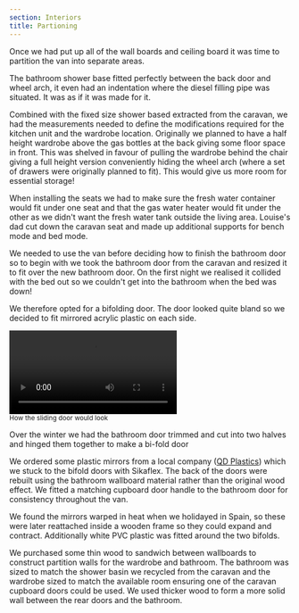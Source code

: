```yaml
---
section: Interiors
title: Partioning
---
```


Once we had put up all of the wall boards and ceiling board it was time to partition the van into separate areas. 

The bathroom shower base fitted perfectly between the back door and wheel arch, it even had an indentation where the diesel filling pipe was situated. It was as if it was made for it.

Combined with the fixed size shower based extracted from the caravan, we had the measurements needed to define the modifications required for the kitchen unit and the wardrobe location. Originally we planned to have a half height wardrobe above the gas bottles at the back giving some floor space in front. This was shelved in favour of pulling the wardrobe behind the chair giving a full height version conveniently hiding the wheel arch (where a set of drawers were originally planned to fit). This would give us more room for essential storage!

When installing the seats we had to make sure the fresh water container would fit under one seat and that the gas water heater would fit under the other as we didn't want the fresh water tank outside the living area. Louise's dad cut down the caravan seat and made up additional supports for bench mode and bed mode. 


We needed to use the van before deciding how to finish the bathroom door so to begin with we took the bathroom door from the caravan and resized it to fit over the new bathroom door. On the first night we realised it collided with the bed out so we couldn't get into the bathroom when the bed was down! 

We therefore opted for a bifolding door. The door looked quite bland so we decided to fit mirrored acrylic plastic on each side. 

<div class="flickrslideshow" data-ids="[6869289155, 6869289299]">
</div>

<div class="row">
	<div class="col-md-12">
	<div class="col-md-6">
		<div class="thumbnail">
			<div class="clearfix">
				<video controls="controls" class="col-xs-12 col-sm-12 col-md-12 col-lg-12 video">
					<source type="video/mp4" src="videos/slidingdoor.mp4">
					<source type="video/ogg" src="videos/slidingdoor.ogv">
				Your browser does not support the video tag.
			</video>
			</div>
			<div class="caption">
			<small>How the sliding door would look</small>
			</div>
		</div>
	</div>
	</div>
</div>

Over the winter we had the bathroom door trimmed and cut into two halves and hinged them together to make a bi-fold door

We ordered some plastic mirrors from a local company ([QD Plastics](http://www.qdplastics.co.uk "Q D Plastics")) which we stuck to the bifold doors with Sikaflex. The back of the doors were rebuilt using the bathroom wallboard material rather than the original wood effect. We fitted a matching cupboard door handle to the bathroom door for consistency throughout the van. 

We found the mirrors warped in heat when we holidayed in Spain, so these were later reattached inside a wooden frame so they could expand and contract. Additionally white PVC plastic was fitted around the two bifolds.

<div class="flickrslideshow" data-ids="[2135327994,2134548681,2135329156,2452316503]">
</div>

We purchased some thin wood to sandwich between wallboards to construct partition walls for the wardrobe and bathroom. The bathroom was sized to match the shower basin we recycled from the caravan and the wardrobe sized to match the available room ensuring one of the caravan cupboard doors could be used. We used thicker wood to form a more solid wall between the rear doors and the bathroom.
 
<div class="flickrslideshow" data-ids="[869440238,869442444,869450138,868608095,868611555,869460986,868619567,869468706,868625595,868628757,868631825,869480788,869483822,869486856,868645103,868648593,868652713,869501674,869506148,868675191,869512770]">
</div>